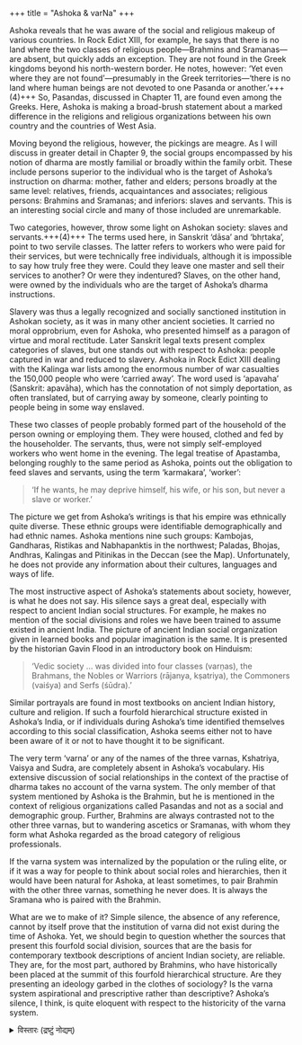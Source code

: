 +++
title = "Ashoka & varNa"
+++

Ashoka reveals that he was aware of the social and religious makeup of various countries. In Rock Edict XIII, for example, he says that there is no land where the two classes of religious people—Brahmins and Sramanas—are absent, but quickly adds an exception. They are not found in the Greek kingdoms beyond his north-western border. He notes, however: ‘Yet even where they are not found’—presumably in the Greek territories—‘there is no land where human beings are not devoted to one Pasanda or another.’+++(4)+++ So, Pasandas, discussed in Chapter 11, are found even among the Greeks. Here, Ashoka is making a broad-brush statement about a marked difference in the religions and religious organizations between his own country and the countries of West Asia.

Moving beyond the religious, however, the pickings are meagre. As I will discuss in greater detail in Chapter 9, the social groups encompassed by his notion of dharma are mostly familial or broadly within the family orbit. These include persons superior to the individual who is the target of Ashoka’s instruction on dharma: mother, father and elders; persons broadly at the same level: relatives, friends, acquaintances and associates; religious persons: Brahmins and Sramanas; and inferiors: slaves and servants. This is an interesting social circle and many of those included are unremarkable.


Two categories, however, throw some light on Ashokan society: slaves and servants.+++(4)+++ The terms used here, in Sanskrit ‘dāsa’ and ‘bhṛtaka’, point to two servile classes. The latter refers to workers who were paid for their services, but were technically free individuals, although it is impossible to say how truly free they were. Could they leave one master and sell their services to another? Or were they indentured? Slaves, on the other hand, were owned by the individuals who are the target of Ashoka’s dharma instructions. 

Slavery was thus a legally recognized and socially sanctioned institution in Ashokan society, as it was in many other ancient societies. It carried no moral opprobrium, even for Ashoka, who presented himself as a paragon of virtue and moral rectitude. Later Sanskrit legal texts present complex categories of slaves, but one stands out with respect to Ashoka: people captured in war and reduced to slavery. Ashoka in Rock Edict XIII dealing with the Kalinga war lists among the enormous number of war casualties the 150,000 people who were ‘carried away’. The word used is ‘apavaha’ (Sanskrit: apavāha), which has the connotation of not simply deportation, as often translated, but of carrying away by someone, clearly pointing to people being in some way enslaved. 

These two classes of people probably formed part of the household of the person owning or employing them. They were housed, clothed and fed by the householder. The servants, thus, were not simply self-employed workers who went home in the evening. The legal treatise of Apastamba, belonging roughly to the same period as Ashoka, points out the obligation to feed slaves and servants, using the term ‘karmakara’, ‘worker’: 

> ‘If he wants, he may deprive himself, his wife, or his son, but never a slave or worker.’


The picture we get from Ashoka’s writings is that his empire was ethnically quite diverse. These ethnic groups were identifiable demographically and had ethnic names. Ashoka mentions nine such groups: Kambojas, Gandharas, Ristikas and Nabhapanktis in the northwest; Paladas, Bhojas, Andhras, Kalingas and Pitinikas in the Deccan (see the Map). Unfortunately, he does not provide any information about their cultures, languages and ways of life.

The most instructive aspect of Ashoka’s statements about society, however, is what he does not say. His silence says a great deal, especially with respect to ancient Indian social structures. For example, he makes no mention of the social divisions and roles we have been trained to assume existed in ancient India. The picture of ancient Indian social organization given in learned books and popular imagination is the same. It is presented by the historian Gavin Flood in an introductory book on Hinduism: 

> ‘Vedic society … was divided into four classes (varṇas), the Brahmans, the Nobles or Warriors (rājanya, kṣatriya), the Commoners (vaiśya) and Serfs (śūdra).’ 

Similar portrayals are found in most textbooks on ancient Indian history, culture and religion. If such a fourfold hierarchical structure existed in Ashoka’s India, or if individuals during Ashoka’s time identified themselves according to this social classification, Ashoka seems either not to have been aware of it or not to have thought it to be significant. 

The very term ‘varna’ or any of the names of the three varnas, Kshatriya, Vaisya and Sudra, are completely absent in Ashoka’s vocabulary. His extensive discussion of social relationships in the context of the practise of dharma takes no account of the varna system. The only member of that system mentioned by Ashoka is the Brahmin, but he is mentioned in the context of religious organizations called Pasandas and not as a social and demographic group. Further, Brahmins are always contrasted not to the other three varnas, but to wandering ascetics or Sramanas, with whom they form what Ashoka regarded as the broad category of religious professionals. 

If the varna system was internalized by the population or the ruling elite, or if it was a way for people to think about social roles and hierarchies, then it would have been natural for Ashoka, at least sometimes, to pair Brahmin with the other three varnas, something he never does. It is always the Sramana who is paired with the Brahmin.


What are we to make of it? Simple silence, the absence of any reference, cannot by itself prove that the institution of varna did not exist during the time of Ashoka. Yet, we should begin to question whether the sources that present this fourfold social division, sources that are the basis for contemporary textbook descriptions of ancient Indian society, are reliable. They are, for the most part, authored by Brahmins, who have historically been placed at the summit of this fourfold hierarchical structure. Are they presenting an ideology garbed in the clothes of sociology? Is the varna system aspirational and prescriptive rather than descriptive? Ashoka’s silence, I think, is quite eloquent with respect to the historicity of the varna system.

<details><summary>विस्तारः (द्रष्टुं नोद्यम्)</summary>

This excerpt from ‘Ashoka’ by Patrick Olivelle has been published with permission from Harper Collins._
</details>
